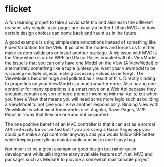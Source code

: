 # flicket
A fun learning project to take a covid safe trip and also learn the different reasons why simple razor pages are usually a better fit than MVC and how certain design choices can come back and haunt us in the future.

A good example is using simple data annotations instead of something like FluentValidation for the VMs. It pollutes the models and forces us to either make custom validators or install another package. A big issue with MVC is the View which is unlike WPF and Razor Pages coupled with its ViewModel, the issue is that you can only have one Model on the View (A ViewModel) or alternatively something like a tuple (unless you want your viewmodel to be wrapping multiple objects making accessing values super long). The ViewModels become huge and polluted as a result of this. Directly binding to properties on your ViewModel is a much smarter move. Also having one controller for many operations is a smart move on a Web Api because they shouldnt contain any sort of logic (hence incoming Minimal Api's) but when you have a View that means you will need some more logic such as building a ViewModel to not give your View another responsibility. Binding View with ViewModel is what most frameworks use: Angular, Razor Pages, WPF, React in a way that they are one and not separated. 

The one positive benefit of an MVC controller is that it can act as a normal API and easily be converted but if you are doing a Razor Pages app you could just make a Api controller anyways and you would follow SRP better while keeping everything maintainable and not in one heavy bag.

Not meant to be a great example of good design but rather quick development while utilising the many available features of .Net, MVC and packages such as MediatR to provide a somewhat maintainable project
